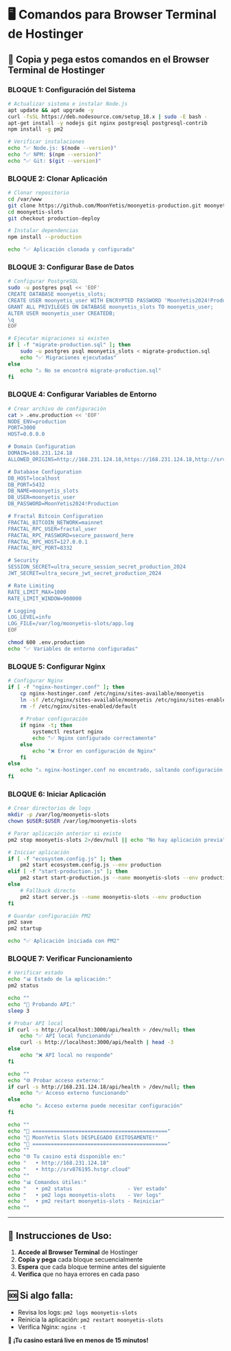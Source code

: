# 🖥️ Comandos para Browser Terminal de Hostinger

## 🚀 **Copia y pega estos comandos en el Browser Terminal de Hostinger**

### **BLOQUE 1: Configuración del Sistema**
```bash
# Actualizar sistema e instalar Node.js
apt update && apt upgrade -y
curl -fsSL https://deb.nodesource.com/setup_18.x | sudo -E bash -
apt-get install -y nodejs git nginx postgresql postgresql-contrib
npm install -g pm2

# Verificar instalaciones
echo "✅ Node.js: $(node --version)"
echo "✅ NPM: $(npm --version)"
echo "✅ Git: $(git --version)"
```

### **BLOQUE 2: Clonar Aplicación**
```bash
# Clonar repositorio
cd /var/www
git clone https://github.com/MoonYetis/moonyetis-production.git moonyetis-slots
cd moonyetis-slots
git checkout production-deploy

# Instalar dependencias
npm install --production

echo "✅ Aplicación clonada y configurada"
```

### **BLOQUE 3: Configurar Base de Datos**
```bash
# Configurar PostgreSQL
sudo -u postgres psql << 'EOF'
CREATE DATABASE moonyetis_slots;
CREATE USER moonyetis_user WITH ENCRYPTED PASSWORD 'MoonYetis2024!Production';
GRANT ALL PRIVILEGES ON DATABASE moonyetis_slots TO moonyetis_user;
ALTER USER moonyetis_user CREATEDB;
\q
EOF

# Ejecutar migraciones si existen
if [ -f "migrate-production.sql" ]; then
    sudo -u postgres psql moonyetis_slots < migrate-production.sql
    echo "✅ Migraciones ejecutadas"
else
    echo "⚠️ No se encontró migrate-production.sql"
fi
```

### **BLOQUE 4: Configurar Variables de Entorno**
```bash
# Crear archivo de configuración
cat > .env.production << 'EOF'
NODE_ENV=production
PORT=3000
HOST=0.0.0.0

# Domain Configuration
DOMAIN=168.231.124.18
ALLOWED_ORIGINS=http://168.231.124.18,https://168.231.124.18,http://srv876195.hstgr.cloud,https://srv876195.hstgr.cloud

# Database Configuration
DB_HOST=localhost
DB_PORT=5432
DB_NAME=moonyetis_slots
DB_USER=moonyetis_user
DB_PASSWORD=MoonYetis2024!Production

# Fractal Bitcoin Configuration
FRACTAL_BITCOIN_NETWORK=mainnet
FRACTAL_RPC_USER=fractal_user
FRACTAL_RPC_PASSWORD=secure_password_here
FRACTAL_RPC_HOST=127.0.0.1
FRACTAL_RPC_PORT=8332

# Security
SESSION_SECRET=ultra_secure_session_secret_production_2024
JWT_SECRET=ultra_secure_jwt_secret_production_2024

# Rate Limiting
RATE_LIMIT_MAX=1000
RATE_LIMIT_WINDOW=900000

# Logging
LOG_LEVEL=info
LOG_FILE=/var/log/moonyetis-slots/app.log
EOF

chmod 600 .env.production
echo "✅ Variables de entorno configuradas"
```

### **BLOQUE 5: Configurar Nginx**
```bash
# Configurar Nginx
if [ -f "nginx-hostinger.conf" ]; then
    cp nginx-hostinger.conf /etc/nginx/sites-available/moonyetis
    ln -sf /etc/nginx/sites-available/moonyetis /etc/nginx/sites-enabled/
    rm -f /etc/nginx/sites-enabled/default
    
    # Probar configuración
    if nginx -t; then
        systemctl restart nginx
        echo "✅ Nginx configurado correctamente"
    else
        echo "❌ Error en configuración de Nginx"
    fi
else
    echo "⚠️ nginx-hostinger.conf no encontrado, saltando configuración de Nginx"
fi
```

### **BLOQUE 6: Iniciar Aplicación**
```bash
# Crear directorios de logs
mkdir -p /var/log/moonyetis-slots
chown $USER:$USER /var/log/moonyetis-slots

# Parar aplicación anterior si existe
pm2 stop moonyetis-slots 2>/dev/null || echo "No hay aplicación previa"

# Iniciar aplicación
if [ -f "ecosystem.config.js" ]; then
    pm2 start ecosystem.config.js --env production
elif [ -f "start-production.js" ]; then
    pm2 start start-production.js --name moonyetis-slots --env production
else
    # Fallback directo
    pm2 start server.js --name moonyetis-slots --env production
fi

# Guardar configuración PM2
pm2 save
pm2 startup

echo "✅ Aplicación iniciada con PM2"
```

### **BLOQUE 7: Verificar Funcionamiento**
```bash
# Verificar estado
echo "📊 Estado de la aplicación:"
pm2 status

echo ""
echo "🧪 Probando API:"
sleep 3

# Probar API local
if curl -s http://localhost:3000/api/health > /dev/null; then
    echo "✅ API local funcionando"
    curl -s http://localhost:3000/api/health | head -3
else
    echo "❌ API local no responde"
fi

echo ""
echo "🌐 Probar acceso externo:"
if curl -s http://168.231.124.18/api/health > /dev/null; then
    echo "✅ Acceso externo funcionando"
else
    echo "⚠️ Acceso externo puede necesitar configuración"
fi

echo ""
echo "🎰 ============================================"
echo "🎉 MoonYetis Slots DESPLEGADO EXITOSAMENTE!"
echo "🎰 ============================================"
echo ""
echo "🌐 Tu casino está disponible en:"
echo "   • http://168.231.124.18"
echo "   • http://srv876195.hstgr.cloud"
echo ""
echo "📊 Comandos útiles:"
echo "   • pm2 status                  - Ver estado"
echo "   • pm2 logs moonyetis-slots    - Ver logs"
echo "   • pm2 restart moonyetis-slots - Reiniciar"
echo ""
```

---

## 🎯 **Instrucciones de Uso:**

1. **Accede al Browser Terminal** de Hostinger
2. **Copia y pega** cada bloque secuencialmente
3. **Espera** que cada bloque termine antes del siguiente
4. **Verifica** que no haya errores en cada paso

## 🆘 **Si algo falla:**
- Revisa los logs: `pm2 logs moonyetis-slots`
- Reinicia la aplicación: `pm2 restart moonyetis-slots`
- Verifica Nginx: `nginx -t`

**🎰 ¡Tu casino estará live en menos de 15 minutos!**